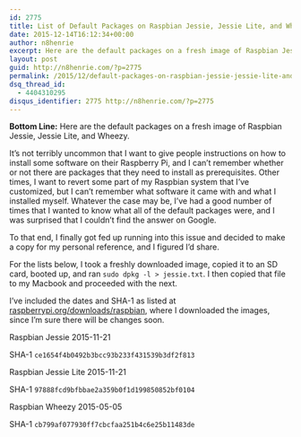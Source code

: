 ```yaml
---
id: 2775
title: List of Default Packages on Raspbian Jessie, Jessie Lite, and Wheezy
date: 2015-12-14T16:12:34+00:00
author: n8henrie
excerpt: Here are the default packages on a fresh image of Raspbian Jessie, Jessie Lite, and Wheezy.
layout: post
guid: http://n8henrie.com/?p=2775
permalink: /2015/12/default-packages-on-raspbian-jessie-jessie-lite-and-wheezy/
dsq_thread_id:
  - 4404310295
disqus_identifier: 2775 http://n8henrie.com/?p=2775
---
```

**Bottom Line:** Here are the default packages on a fresh image of Raspbian Jessie, Jessie Lite, and Wheezy.<!--more-->

It&#8217;s not terribly uncommon that I want to give people instructions on how to install some software on their Raspberry Pi, and I can&#8217;t remember whether or not there are packages that they need to install as prerequisites. Other times, I want to revert some part of my Raspbian system that I&#8217;ve customized, but I can&#8217;t remember what software it came with and what I installed myself. Whatever the case may be, I&#8217;ve had a good number of times that I wanted to know what all of the default packages were, and I was surprised that I couldn&#8217;t find the answer on Google.

To that end, I finally got fed up running into this issue and decided to make a copy for my personal reference, and I figured I&#8217;d share.

For the lists below, I took a freshly downloaded image, copied it to an SD card, booted up, and ran `sudo dpkg -l > jessie.txt`. I then copied that file to my Macbook and proceeded with the next.

I&#8217;ve included the dates and SHA-1 as listed at <a href="https://www.raspberrypi.org/downloads/raspbian" target="_blank">raspberrypi.org/downloads/raspbian</a>, where I downloaded the images, since I&#8217;m sure there will be changes soon.

Raspbian Jessie 2015-11-21
  
SHA-1 `ce1654f4b0492b3bcc93b233f431539b3df2f813`
  


Raspbian Jessie Lite 2015-11-21
  
SHA-1 `97888fcd9bfbbae2a359b0f1d199850852bf0104`
  


Raspbian Wheezy 2015-05-05
  
SHA-1 `cb799af077930ff7cbcfaa251b4c6e25b11483de`